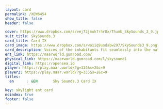 ```yaml
---
layout: card
permalink: /XEW6454
show_title: false
header: false

cover: https://www.dropbox.com/s/vej72jmuk7rhr0x/Thumb_SkySounds_3_9.jpg?raw=1
suit_title: SkySounds.3
card_title: Card IX
card_image: https://www.dropbox.com/s/wo1iq9uodabw297/SkySounds3_9.png?raw=1
card_description: Voices of the inhabitants fit seamlessly into the natural soundscape, like pieces in a grand symphony. The frequency and rhythm of their speech are in harmony with the songs of birds, the rustle of leaves, and the rush of water. It is as if they have learned to play a game, where the objective is to blend in with the natural world and become one with it. Their voices are not a disruption, but rather an addition to the symphony of life, adding depth and complexity to the natural soundscape. The inhabitants understand the importance of preserving this harmony, and they take great care to ensure that their voices do not disrupt the delicate balance of the natural world. They strive to be an integral part of the symphony.
ent_link: https://maarworld.gumroad.com/
physical_link: https://maarworld.gumroad.com/l/skysound1
digital_link: https://opensea.io
player: https://play.maar.world/?g=334&s=2&c=9
player2: https://play.maar.world/?g=335&s=2&c=9
titles:
  en      : &EN       Sky Sounds.3 Card IX

key: skylight ent card 
noindex: true
footer: false
---
```


